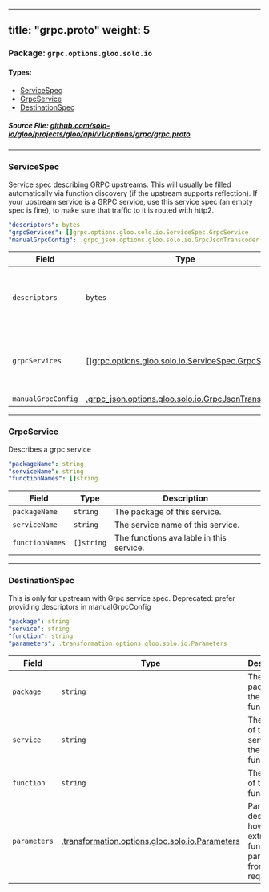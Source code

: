 
---
title: "grpc.proto"
weight: 5
---

<!-- Code generated by solo-kit. DO NOT EDIT. -->


### Package: `grpc.options.gloo.solo.io` 
#### Types:


- [ServiceSpec](#servicespec)
- [GrpcService](#grpcservice)
- [DestinationSpec](#destinationspec)
  



##### Source File: [github.com/solo-io/gloo/projects/gloo/api/v1/options/grpc/grpc.proto](https://github.com/solo-io/gloo/blob/master/projects/gloo/api/v1/options/grpc/grpc.proto)





---
### ServiceSpec

 
Service spec describing GRPC upstreams. This will usually be filled
automatically via function discovery (if the upstream supports reflection).
If your upstream service is a GRPC service, use this service spec (an empty
spec is fine), to make sure that traffic to it is routed with http2.

```yaml
"descriptors": bytes
"grpcServices": []grpc.options.gloo.solo.io.ServiceSpec.GrpcService
"manualGrpcConfig": .grpc_json.options.gloo.solo.io.GrpcJsonTranscoder

```

| Field | Type | Description |
| ----- | ---- | ----------- | 
| `descriptors` | `bytes` | Descriptors that contain information of the services listed below. this is a serialized google.protobuf.FileDescriptorSet Deprecated: prefer putting descriptors in manualGrpcConfig. |
| `grpcServices` | [[]grpc.options.gloo.solo.io.ServiceSpec.GrpcService](../grpc.proto.sk/#grpcservice) | List of services used by this upstream. These services must be present in the descriptors. Deprecated: All services are found in descriptors in manualGrpcConfig. |
| `manualGrpcConfig` | [.grpc_json.options.gloo.solo.io.GrpcJsonTranscoder](../../grpc_json/grpc_json.proto.sk/#grpcjsontranscoder) |  |




---
### GrpcService

 
Describes a grpc service

```yaml
"packageName": string
"serviceName": string
"functionNames": []string

```

| Field | Type | Description |
| ----- | ---- | ----------- | 
| `packageName` | `string` | The package of this service. |
| `serviceName` | `string` | The service name of this service. |
| `functionNames` | `[]string` | The functions available in this service. |




---
### DestinationSpec

 
This is only for upstream with Grpc service spec.
Deprecated: prefer providing descriptors in manualGrpcConfig

```yaml
"package": string
"service": string
"function": string
"parameters": .transformation.options.gloo.solo.io.Parameters

```

| Field | Type | Description |
| ----- | ---- | ----------- | 
| `package` | `string` | The proto package of the function. |
| `service` | `string` | The name of the service of the function. |
| `function` | `string` | The name of the function. |
| `parameters` | [.transformation.options.gloo.solo.io.Parameters](../../transformation/parameters.proto.sk/#parameters) | Parameters describe how to extract the function parameters from the request. |





<!-- Start of HubSpot Embed Code -->
<script type="text/javascript" id="hs-script-loader" async defer src="//js.hs-scripts.com/5130874.js"></script>
<!-- End of HubSpot Embed Code -->
